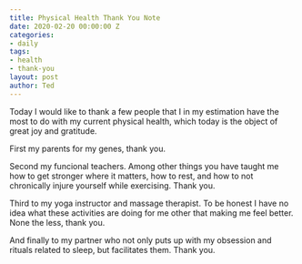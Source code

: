 ```yaml
---
title: Physical Health Thank You Note
date: 2020-02-20 00:00:00 Z
categories:
- daily
tags:
- health
- thank-you
layout: post
author: Ted
---
```


Today I would like to thank a few people that I in my estimation have the most to do with my current physical health, which today is the object of great joy and gratitude.

First my parents for my genes, thank you.

Second my funcional teachers. Among other things you have taught me how to get stronger where it matters, how to rest, and how to not chronically injure yourself while exercising. Thank you.

Third to my yoga instructor and massage therapist. To be honest I have no idea what these activities are doing for me other that making me feel better. None the less, thank you.

And finally to my partner who not only puts up with my obsession and rituals related to sleep, but facilitates them. Thank you.
